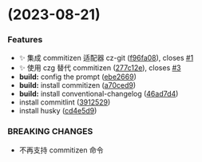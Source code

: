 #  (2023-08-21)


### Features

* :sparkles: 集成 commitizen 适配器 cz-git ([f96fa08](https://github.com/lwsgh/commitlint-example/commit/f96fa083481fbb5401b07075ac1b1de41406a125)), closes [#1](https://github.com/lwsgh/commitlint-example/issues/1)
* :sparkles: 使用 czg 替代 commitizen ([277c12e](https://github.com/lwsgh/commitlint-example/commit/277c12e97aa9f361c5854097d8b968d911482ef3)), closes [#3](https://github.com/lwsgh/commitlint-example/issues/3)
* **build:** config the prompt ([ebe2669](https://github.com/lwsgh/commitlint-example/commit/ebe26695d0b54d88cbf4f8595d4e89cf747c6b5b))
* **build:** install commitizen ([a70ced9](https://github.com/lwsgh/commitlint-example/commit/a70ced9ac607e399f8e7bc5e305bb948a7b55125))
* **build:** install conventional-changelog ([46ad7d4](https://github.com/lwsgh/commitlint-example/commit/46ad7d49dd22b5b8cae6e4d7c1c055a90836fa86))
* install commitlint ([3912529](https://github.com/lwsgh/commitlint-example/commit/39125297585521674501b83d29d113723b903a84))
* install husky ([cd4e5d9](https://github.com/lwsgh/commitlint-example/commit/cd4e5d94d781f6ae417a7930a543e8d238fc948c))


### BREAKING CHANGES

* 不再支持 commitizen 命令



